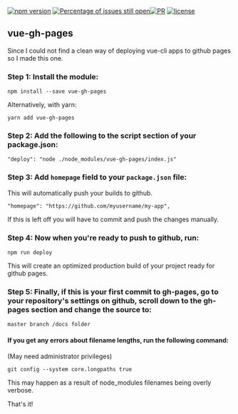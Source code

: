 [![npm version](https://badge.fury.io/js/vue-gh-pages.svg)](https://www.npmjs.com/package/vue-gh-pages)
[![Percentage of issues still open](http://isitmaintained.com/badge/open/kiefersivitz/vue-gh-pages.svg)](http://isitmaintained.com/project/kiefersivitz/vue-gh-pages "Percentage of issues still open")[![PR](https://img.shields.io/badge/PR-welcome-brightgreen.svg)](https://github.com/jeneser/vue-cli-ghpages/pulls) 
[![license](https://img.shields.io/badge/license-MIT-brightgreen.svg)](https://github.com/kiefersivitz)

## vue-gh-pages

Since I could not find a clean way of deploying vue-cli apps to github pages so I made this one.

### Step 1: Install the module:

    npm install --save vue-gh-pages

Alternatively, with yarn:

    yarn add vue-gh-pages

### Step 2: Add the following to the script section of your package.json:

    "deploy": "node ./node_modules/vue-gh-pages/index.js"

### Step 3: Add `homepage` field to your `package.json` file:
This will automatically push your builds to github.

    "homepage": "https://github.com/myusername/my-app",

If this is left off you will have to commit and push the changes manually.

### Step 4: Now when you're ready to push to github, run:

    npm run deploy

This will create an optimized production build of your project ready for github pages.

### Step 5: Finally, if this is your first commit to gh-pages, go to your repository's settings on github, scroll down to the gh-pages section and change the source to:

    master branch /docs folder

#### If you get any errors about filename lengths, run the following command:
(May need administrator privileges)

    git config --system core.longpaths true

This may happen as a result of node_modules filenames being overly verbose.


That's it!

